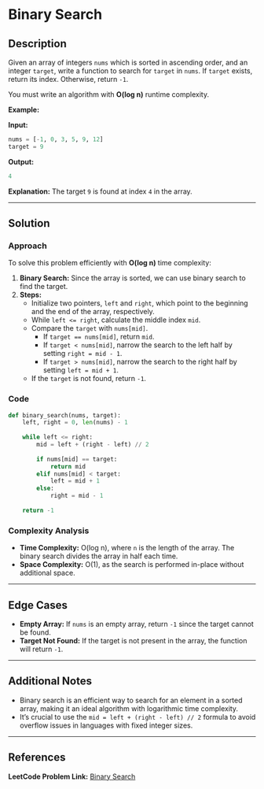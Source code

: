 # Binary Search

## Description

Given an array of integers `nums` which is sorted in ascending order, and an integer `target`, write a function to search for `target` in `nums`. If `target` exists, return its index. Otherwise, return `-1`.

You must write an algorithm with **O(log n)** runtime complexity.

**Example:**

**Input:**
```python
nums = [-1, 0, 3, 5, 9, 12]
target = 9
```

**Output:**
```python
4
```

**Explanation:**
The target `9` is found at index `4` in the array.

---

## Solution

### Approach

To solve this problem efficiently with **O(log n)** time complexity:
1. **Binary Search:** Since the array is sorted, we can use binary search to find the target. 
2. **Steps:**
   - Initialize two pointers, `left` and `right`, which point to the beginning and the end of the array, respectively.
   - While `left <= right`, calculate the middle index `mid`.
   - Compare the `target` with `nums[mid]`.
     - If `target == nums[mid]`, return `mid`.
     - If `target < nums[mid]`, narrow the search to the left half by setting `right = mid - 1`.
     - If `target > nums[mid]`, narrow the search to the right half by setting `left = mid + 1`.
   - If the `target` is not found, return `-1`.

### Code

```python
def binary_search(nums, target):
    left, right = 0, len(nums) - 1
    
    while left <= right:
        mid = left + (right - left) // 2
        
        if nums[mid] == target:
            return mid
        elif nums[mid] < target:
            left = mid + 1
        else:
            right = mid - 1
    
    return -1
```

### Complexity Analysis

- **Time Complexity:** O(log n), where `n` is the length of the array. The binary search divides the array in half each time.
- **Space Complexity:** O(1), as the search is performed in-place without additional space.

---

## Edge Cases

- **Empty Array:** If `nums` is an empty array, return `-1` since the target cannot be found.
- **Target Not Found:** If the target is not present in the array, the function will return `-1`.

---

## Additional Notes

- Binary search is an efficient way to search for an element in a sorted array, making it an ideal algorithm with logarithmic time complexity.
- It’s crucial to use the `mid = left + (right - left) // 2` formula to avoid overflow issues in languages with fixed integer sizes.

---

## References

**LeetCode Problem Link:** [Binary Search](https://leetcode.com/problems/binary-search/)
